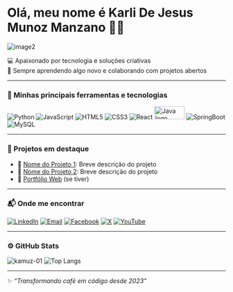 #  Olá, meu nome é Karli De Jesus Munoz Manzano 🧑‍💻
![image2](https://github.com/user-attachments/assets/d8422e31-2fcf-435d-aeda-e06ef0ca6dec)


💻 Apaixonado por tecnologia e soluções criativas  
🚀 Sempre aprendendo algo novo e colaborando com projetos abertos

---

### 🧰 Minhas principais ferramentas e tecnologias

![Python](https://img.shields.io/badge/Python-3776AB?style=for-the-badge&logo=python&logoColor=white)
![JavaScript](https://img.shields.io/badge/JavaScript-F7DF1E?style=for-the-badge&logo=javascript&logoColor=black)
![HTML5](https://img.shields.io/badge/HTML5-E34F26?style=for-the-badge&logo=html5&logoColor=white)
![CSS3](https://img.shields.io/badge/CSS3-1572B6?style=for-the-badge&logo=css3&logoColor=white)
![React](https://img.shields.io/badge/React-20232A?style=for-the-badge&logo=react&logoColor=61DAFB)
<img src="https://www.vectorlogo.zone/logos/java/java-ar21.svg" alt="Java logo" width="70" height="30"/>
![SpringBoot](https://img.shields.io/badge/SpringBoot-6DB33F?style=for-the-badge&logo=springboot&logoColor=white)
![MySQL](https://img.shields.io/badge/MySQL-00000F?style=for-the-badge&logo=mysql&logoColor=white)

---

### 📌 Projetos em destaque

- 🔗 [Nome do Projeto 1](https://github.com/seuusuario/projeto1): Breve descrição do projeto
- 🔗 [Nome do Projeto 2](https://github.com/seuusuario/projeto2): Breve descrição do projeto
- 🔗 [Portfólio Web](https://seuportifolio.com) (se tiver)

---

### 📬 Onde me encontrar

[![LinkedIn](https://img.shields.io/badge/-LinkedIn-0A66C2?style=for-the-badge&logo=linkedin&logoColor=white)](https://linkedin.com/in/seulinkedin)
[![Email](https://img.shields.io/badge/-Email-EA4335?style=for-the-badge&logo=gmail&logoColor=white)](mailto:seuemail@gmail.com)
[![Facebook](https://img.shields.io/badge/-Facebook-1877F2?style=for-the-badge&logo=facebook&logoColor=white)](https://facebook.com/seufacebook)
[![X](https://img.shields.io/badge/-X-000000?style=for-the-badge&logo=x&logoColor=white)](https://x.com/seux)
[![YouTube](https://img.shields.io/badge/-YouTube-FF0000?style=for-the-badge&logo=youtube&logoColor=white)](https://youtube.com/seuyoutube)


---

### ⚙️ GitHub Stats

![kamuz-01](https://github-readme-stats.vercel.app/api?username=kamuz-01&show_icons=true&theme=tokyonight)
![Top Langs](https://github-readme-stats.vercel.app/api/top-langs/?username=kamuz-01&layout=compact&theme=tokyonight)

---

✨ _“Transformando café em código desde 2023”_

